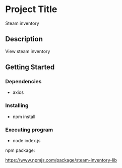 # Project Title

Steam inventory

## Description

View steam inventory

## Getting Started

### Dependencies

* axios

### Installing

* npm install

### Executing program

* node index.js

npm package:

https://www.npmjs.com/package/steam-inventory-lib
